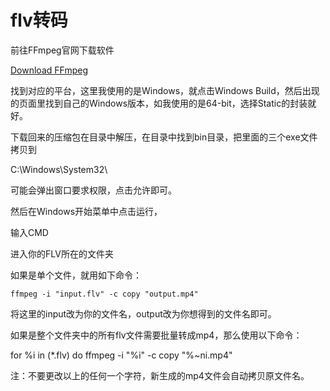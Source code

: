 # flv转码

前往FFmpeg官网下载软件

[Download FFmpeg](https://link.zhihu.com/?target=https%3A//www.ffmpeg.org/download.html)

  

找到对应的平台，这里我使用的是Windows，就点击Windows Build，然后出现的页面里找到自己的Windows版本，如我使用的是64-bit，选择Static的封装就好。

下载回来的压缩包在目录中解压，在目录中找到bin目录，把里面的三个exe文件拷贝到

C:\\Windows\\System32\

可能会弹出窗口要求权限，点击允许即可。

然后在Windows开始菜单中点击运行，

输入CMD

进入你的FLV所在的文件夹

如果是单个文件，就用如下命令：

```
ffmpeg -i "input.flv" -c copy "output.mp4"
```

将这里的input改为你的文件名，output改为你想得到的文件名即可。

如果是整个文件夹中的所有flv文件需要批量转成mp4，那么使用以下命令：

for %i in (*.flv) do ffmpeg -i "%i" -c copy "%~ni.mp4"

注：不要更改以上的任何一个字符，新生成的mp4文件会自动拷贝原文件名。

  